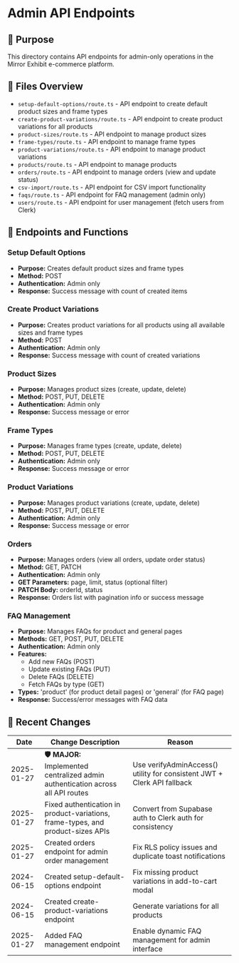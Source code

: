 # Admin API Endpoints

## 📌 Purpose
This directory contains API endpoints for admin-only operations in the Mirror Exhibit e-commerce platform.

## 📂 Files Overview
- `setup-default-options/route.ts` - API endpoint to create default product sizes and frame types
- `create-product-variations/route.ts` - API endpoint to create product variations for all products
- `product-sizes/route.ts` - API endpoint to manage product sizes
- `frame-types/route.ts` - API endpoint to manage frame types
- `product-variations/route.ts` - API endpoint to manage product variations
- `products/route.ts` - API endpoint to manage products
- `orders/route.ts` - API endpoint to manage orders (view and update status)
- `csv-import/route.ts` - API endpoint for CSV import functionality
- `faqs/route.ts` - API endpoint for FAQ management (admin only)
- `users/route.ts` - API endpoint for user management (fetch users from Clerk)

## 🧩 Endpoints and Functions

### Setup Default Options
- **Purpose:** Creates default product sizes and frame types
- **Method:** POST
- **Authentication:** Admin only
- **Response:** Success message with count of created items

### Create Product Variations
- **Purpose:** Creates product variations for all products using all available sizes and frame types
- **Method:** POST
- **Authentication:** Admin only
- **Response:** Success message with count of created variations

### Product Sizes
- **Purpose:** Manages product sizes (create, update, delete)
- **Method:** POST, PUT, DELETE
- **Authentication:** Admin only
- **Response:** Success message or error

### Frame Types
- **Purpose:** Manages frame types (create, update, delete)
- **Method:** POST, PUT, DELETE
- **Authentication:** Admin only
- **Response:** Success message or error

### Product Variations
- **Purpose:** Manages product variations (create, update, delete)
- **Method:** POST, PUT, DELETE
- **Authentication:** Admin only
- **Response:** Success message or error

### Orders
- **Purpose:** Manages orders (view all orders, update order status)
- **Method:** GET, PATCH
- **Authentication:** Admin only
- **GET Parameters:** page, limit, status (optional filter)
- **PATCH Body:** orderId, status
- **Response:** Orders list with pagination info or success message

### FAQ Management
- **Purpose:** Manages FAQs for product and general pages
- **Methods:** GET, POST, PUT, DELETE
- **Authentication:** Admin only
- **Features:**
  - Add new FAQs (POST)
  - Update existing FAQs (PUT)
  - Delete FAQs (DELETE)
  - Fetch FAQs by type (GET)
- **Types:** 'product' (for product detail pages) or 'general' (for FAQ page)
- **Response:** Success/error messages with FAQ data

## 🔄 Recent Changes
| Date       | Change Description                                      | Reason                                                |
|------------|--------------------------------------------------------|-------------------------------------------------------|
| 2025-01-27 | **🛡️ MAJOR:** Implemented centralized admin authentication across all API routes | Use verifyAdminAccess() utility for consistent JWT + Clerk API fallback |
| 2025-01-27 | Fixed authentication in product-variations, frame-types, and product-sizes APIs | Convert from Supabase auth to Clerk auth for consistency |
| 2025-01-27 | Created orders endpoint for admin order management     | Fix RLS policy issues and duplicate toast notifications |
| 2024-06-15 | Created setup-default-options endpoint                 | Fix missing product variations in add-to-cart modal   |
| 2024-06-15 | Created create-product-variations endpoint             | Generate variations for all products                  |
| 2025-01-27 | Added FAQ management endpoint                          | Enable dynamic FAQ management for admin interface    |
